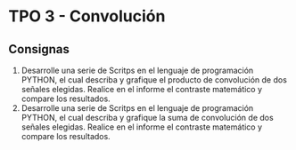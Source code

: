 # TPO 3 - Convolución

## Consignas

1. Desarrolle una serie de Scritps en el lenguaje de programación PYTHON, el cual describa y grafique el producto de convolución de dos señales elegidas. Realice en el informe el contraste matemático y compare los resultados.
2. Desarrolle una serie de Scritps en el lenguaje de programación PYTHON, el cual describa y grafique la suma de convolución de dos señales elegidas. Realice en el informe el contraste matemático y compare los resultados.